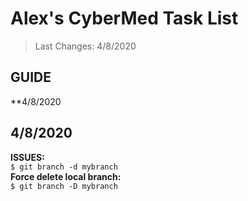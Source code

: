 # Alex's CyberMed Task List
>Last Changes: 4/8/2020 </br>

## GUIDE
**4/8/2020 </br>

## 4/8/2020
**ISSUES:** </br> `$ git branch -d mybranch`  </br>
**Force delete local branch:** </br> `$ git branch -D mybranch` </br>

